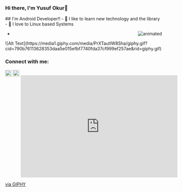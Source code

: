 ### Hi there, I'm Yusuf Okur👋
<div>
<p>
 ## I'm Android Developer!!
- 🏫 I like to learn new technology and the library
- 💙 I love to Linux based Systems
</p></div>
 

- <p align="end">
  <img src="https://media1.giphy.com/media/PrXTautlW8Sha/giphy.gif?cid=790b76113628353daa5e015efbf7740fda37cf999ef257ae&rid=giphy.gif" alt="animated" />
</p>
![Alt Text](https://media1.giphy.com/media/PrXTautlW8Sha/giphy.gif?cid=790b76113628353daa5e015efbf7740fda37cf999ef257ae&rid=giphy.gif)




### Connect with me:
[<img align="left" alt="TerminalAdam | Twitter" width="22px" src="https://cdn.jsdelivr.net/npm/simple-icons@v3/icons/twitter.svg" />][twitter]
[<img align="left" alt="yusuf-okur | LinkedIn" width="22px" src="https://cdn.jsdelivr.net/npm/simple-icons@v3/icons/linkedin.svg" />][linkedin]

<br />
<div style="width:100%;height:0;padding-bottom:65%;position:relative;"><iframe src="https://giphy.com/embed/PrXTautlW8Sha" width="100%" height="100%" style="position:absolute" frameBorder="0" class="giphy-embed" allowFullScreen></iframe></div><p><a href="https://giphy.com/gifs/iron-man-PrXTautlW8Sha">via GIPHY</a></p>


[twitter]: https://twitter.com/TerminalAdam
[linkedin]: https://www.linkedin.com/in/yusuf-okur-3586751b9/
